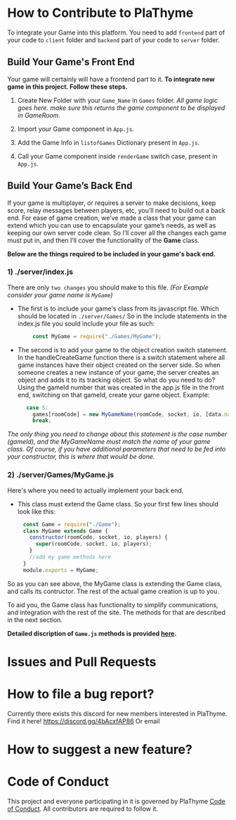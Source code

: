 # How to Contribute to PlaThyme
 To integrate your Game into this platform. You need to add `frontend` part of your code to `client` folder and `backend` part of your code to `server` folder.  

## Build Your Game's Front End
Your game will certainly will have a frontend part to it. 
__To integrate new game in this project. Follow these steps.__

1. Create New Folder with your `Game_Name` in `Games` folder. *All game logic goes here. make sure this returns the game component to be displayed in GameRoom.*

2. Import your Game component in `App.js`.

3. Add the Game Info in `listofGames` Dictionary present in `App.js`.

4. Call your Game component inside `renderGame` switch case, present in `App.js`.


## Build Your Game’s Back End
If your game is multiplayer, or requires a server to make decisions, keep score, relay messages between players, etc, you’ll need to build out a back end. For ease of game creation, we’ve made a class that your game can extend which you can use to encapsulate your game’s needs, as well as keeping our own server code clean. So I’ll cover all the changes each game must put in, and then I’ll cover the functionality of the __Game__ class.

__Below are the things required to be included in your game's back end.__

### 1) __./server/index.js__
There are only `two changes` you should make to this file. _(For Example consider your game name is `MyGame`)_

* The first is to include your game's class from its javascript file. Which should be located in `./server/Games/` So in the include statements in the index.js file you sould include your file as such:

```javascript
        const MyGame = require("./Games/MyGame");
```

* The second is to add your game to the object creation switch statement. In the handleCreateGame function there is a switch statement where all game instances have their object created on the server side. So when someone creates a new instance of your game, the server creates an object and adds it to its tracking object. So what do you need to do? Using the gameId number that was created in the app.js file in the front end, switching on that gameId, create your game object. Example:

```javascript
      case 5:
        games[roomCode] = new MyGameName(roomCode, socket, io, [data.name]);
        break;
```
_The only thing you need to change about this statement is the case number (gameId), and the MyGameName must match the name of your game class. Of course, if you have additional parameters that need to be fed into your constructor, this is where that would be done._

### 2) __./server/Games/MyGame.js__
Here's where you need to actually implement your back end. 
* This class must extend the Game class. So your first few lines should look like this:

 ```javascript
      const Game = require("./Game");
      class MyGame extends Game {
        constructor(roomCode, socket, io, players) {
          super(roomCode, socket, io, players);
        }
        //add my game methods here
      }
      module.exports = MyGame;
 ```

So as you can see above, the MyGame class is extending the Game class, and calls its contructor. The rest of the actual game creation is up to you. 

To aid you, the Game class has functionality to simplify communications, and integration with the rest of the site. The methods for that are described in the next section.

__Detailed discription of `Game.js` methods is provided [here](https://github.com/PlaThyme/PlaThyme/tree/Dev/server/README.md).__

#  Issues and Pull Requests
# How to file a bug report?
Currently there exists this discord for new members interested in PlaThyme. Find it here! https://discord.gg/4bAcxfAP86 Or email 
# How to suggest a new feature?

# Code of Conduct

This project and everyone participating in it is governed by PlaThyme [Code of Conduct](https://github.com/PlaThyme/PlaThyme/blob/main/CODE_OF_CONDUCT.md). All contributors are required to follow it.